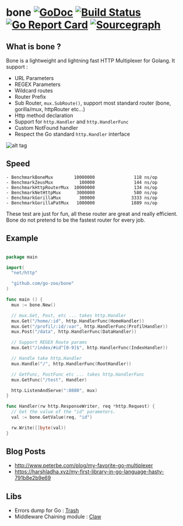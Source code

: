 bone [![GoDoc](https://godoc.org/github.com/squiidz/bone?status.png)](http://godoc.org/github.com/go-zoo/bone) [![Build Status](https://travis-ci.org/go-zoo/bone.svg)](https://travis-ci.org/go-zoo/bone) [![Go Report Card](https://goreportcard.com/badge/go-zoo/bone)](https://goreportcard.com/report/go-zoo/bone) [![Sourcegraph](https://sourcegraph.com/github.com/go-zoo/bone/-/badge.svg)](https://sourcegraph.com/github.com/go-zoo/bone?badge)
=======

## What is bone ?

Bone is a lightweight and lightning fast HTTP Multiplexer for Golang. It support :

- URL Parameters
- REGEX Parameters
- Wildcard routes
- Router Prefix
- Sub Router, `mux.SubRoute()`, support most standard router (bone, gorilla/mux, httpRouter etc...)
- Http method declaration
- Support for `http.Handler` and `http.HandlerFunc`
- Custom NotFound handler
- Respect the Go standard `http.Handler` interface

![alt tag](https://c2.staticflickr.com/2/1070/540747396_5542b42cca_z.jpg)

## Speed

```
- BenchmarkBoneMux        10000000               118 ns/op
- BenchmarkZeusMux          100000               144 ns/op
- BenchmarkHttpRouterMux  10000000               134 ns/op
- BenchmarkNetHttpMux      3000000               580 ns/op
- BenchmarkGorillaMux       300000              3333 ns/op
- BenchmarkGorillaPatMux   1000000              1889 ns/op
```

 These test are just for fun, all these router are great and really efficient.
 Bone do not pretend to be the fastest router for every job.

## Example

``` go

package main

import(
  "net/http"

  "github.com/go-zoo/bone"
)

func main () {
  mux := bone.New()

  // mux.Get, Post, etc ... takes http.Handler
  mux.Get("/home/:id", http.HandlerFunc(HomeHandler))
  mux.Get("/profil/:id/:var", http.HandlerFunc(ProfilHandler))
  mux.Post("/data", http.HandlerFunc(DataHandler))

  // Support REGEX Route params
  mux.Get("/index/#id^[0-9]$", http.HandlerFunc(IndexHandler))

  // Handle take http.Handler
  mux.Handle("/", http.HandlerFunc(RootHandler))

  // GetFunc, PostFunc etc ... takes http.HandlerFunc
  mux.GetFunc("/test", Handler)

  http.ListenAndServe(":8080", mux)
}

func Handler(rw http.ResponseWriter, req *http.Request) {
  // Get the value of the "id" parameters.
  val := bone.GetValue(req, "id")

  rw.Write([]byte(val))
}

```

## Blog Posts
- http://www.peterbe.com/plog/my-favorite-go-multiplexer
- https://harshladha.xyz/my-first-library-in-go-language-hasty-791b8e2b9e69

## Libs
- Errors dump for Go : [Trash](https://github.com/go-zoo/trash)
- Middleware Chaining module : [Claw](https://github.com/go-zoo/claw)
